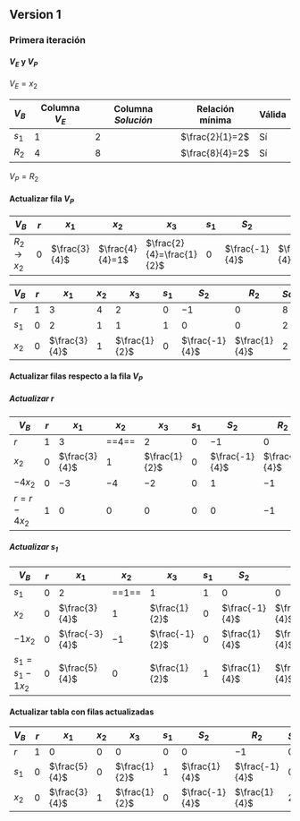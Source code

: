 
## Version 1

### Primera iteración

#### $V_E$ y $V_P$

$V_E=x_2$

| $V_B$ | Columna $V_E$ | Columna $Solución$ | Relación mínima | Válida |
| ----- | ------------- | ------------------ | --------------- | ------ |
| $s_1$ | $1$           | $2$                | $\frac{2}{1}=2$ | Sí     |
| $R_2$ | $4$           | $8$                | $\frac{8}{4}=2$ | Sí     |


$V_P = R_2$

#### Actualizar fila $V_P$

| $V_B$         | $r$ | $x_1$         | $x_2$           | $x_3$                     | $s_1$ | $S_2$          | $R_2$         | $Solución$      |
| ------------- | --- | ------------- | --------------- | ------------------------- | ----- | -------------- | ------------- | --------------- |
| $R_2 \to x_2$ | $0$ | $\frac{3}{4}$ | $\frac{4}{4}=1$ | $\frac{2}{4}=\frac{1}{2}$ | $0$   | $\frac{-1}{4}$ | $\frac{1}{4}$ | $\frac{8}{4}=2$ |


| $V_B$ | $r$ | $x_1$         | $x_2$ | $x_3$         | $s_1$ | $S_2$          | $R_2$         | $Solución$ |
| ----- | --- | ------------- | ----- | ------------- | ----- | -------------- | ------------- | ---------- |
| $r$   | $1$ | $3$           | $4$   | $2$           | $0$   | $-1$           | $0$           | $8$        |
| $s_1$ | $0$ | $2$           | $1$   | $1$           | $1$   | $0$            | $0$           | $2$        |
| $x_2$ | $0$ | $\frac{3}{4}$ | $1$   | $\frac{1}{2}$ | $0$   | $\frac{-1}{4}$ | $\frac{1}{4}$ | $2$        |

#### Actualizar filas respecto a la fila $V_P$

##### Actualizar $r$
| $V_B$      | $r$ | $x_1$         | $x_2$   | $x_3$         | $s_1$ | $S_2$          | $R_2$         | $Solución$ |
| ---------- | --- | ------------- | ------- | ------------- | ----- | -------------- | ------------- | ---------- |
| $r$        | $1$ | $3$           | ==$4$== | $2$           | $0$   | $-1$           | $0$           | $8$        |
| $x_2$      | $0$ | $\frac{3}{4}$ | $1$     | $\frac{1}{2}$ | $0$   | $\frac{-1}{4}$ | $\frac{1}{4}$ | $2$        |
| $-4x_2$    | $0$ | $-3$          | $-4$    | $-2$          | $0$   | $1$            | $-1$          | $-8$       |
| $r=r-4x_2$ | $1$ | $0$           | $0$     | $0$           | $0$   | $0$            | $-1$          | $0$        |

##### Actualizar $s_1$

| $V_B$          | $r$ | $x_1$          | $x_2$   | $x_3$          | $s_1$ | $S_2$          | $R_2$          | $Solución$ |
| -------------- | --- | -------------- | ------- | -------------- | ----- | -------------- | -------------- | ---------- |
| $s_1$          | $0$ | $2$            | ==$1$== | $1$            | $1$   | $0$            | $0$            | $2$        |
| $x_2$          | $0$ | $\frac{3}{4}$  | $1$     | $\frac{1}{2}$  | $0$   | $\frac{-1}{4}$ | $\frac{1}{4}$  | $2$        |
| $-1x_2$        | $0$ | $\frac{-3}{4}$ | $-1$    | $\frac{-1}{2}$ | $0$   | $\frac{1}{4}$  | $\frac{-1}{4}$ | $-2$       |
| $s_1=s_1-1x_2$ | $0$ | $\frac{5}{4}$  | $0$     | $\frac{1}{2}$  | $1$   | $\frac{1}{4}$  | $\frac{-1}{4}$ | $0$        |

#### Actualizar tabla con filas actualizadas

| $V_B$ | $r$ | $x_1$         | $x_2$ | $x_3$         | $s_1$ | $S_2$          | $R_2$          | $Solución$ |
| ----- | --- | ------------- | ----- | ------------- | ----- | -------------- | -------------- | ---------- |
| $r$   | $1$ | $0$           | $0$   | $0$           | $0$   | $0$            | $-1$           | $0$        |
| $s_1$ | $0$ | $\frac{5}{4}$ | $0$   | $\frac{1}{2}$ | $1$   | $\frac{1}{4}$  | $\frac{-1}{4}$ | $0$        |
| $x_2$ | $0$ | $\frac{3}{4}$ | $1$   | $\frac{1}{2}$ | $0$   | $\frac{-1}{4}$ | $\frac{1}{4}$  | $2$        |

